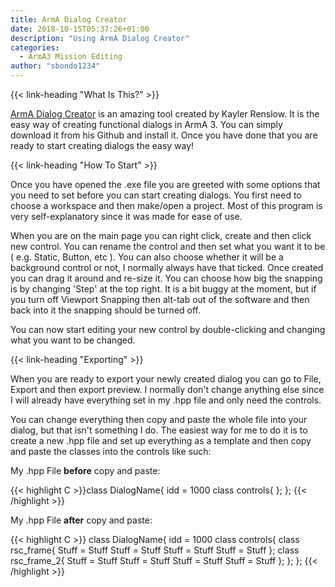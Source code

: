 ```yaml
---
title: ArmA Dialog Creator
date: 2018-10-15T05:37:26+01:00
description: "Using ArmA Dialog Creator"
categories:
  - ArmA3 Mission Editing
author: "sbondo1234"
---
```


{{< link-heading "What Is This?" >}}

<a href="https://github.com/kayler-renslow/arma-dialog-creator/releases" target="_blank" class="b bb bw pb1 no-underline black dim">ArmA Dialog Creator</a> is an amazing tool created by Kayler Renslow. It is the easy way of creating functional dialogs in ArmA 3. You can simply download it from his Github and install it. Once you have done that you are ready to start creating dialogs the easy way!

{{< link-heading "How To Start" >}}

Once you have opened the .exe file you are greeted with some options that you need to set before you can start creating dialogs. You first need to choose a workspace and then make/open a project. Most of this program is very self-explanatory since it was made for ease of use.

When you are on the main page you can right click, create and then click new control. You can rename the control and then set what you want it to be ( e.g. Static, Button, etc ). You can also choose whether it will be a background control or not, I normally always have that ticked. Once created you can drag it around and re-size it. You can choose how big the snapping is by changing 'Step' at the top right. It is a bit buggy at the moment, but if you turn off Viewport Snapping then alt-tab out of the software and then back into it the snapping should be turned off.

You can now start editing your new control by double-clicking and changing what you want to be changed.

{{< link-heading "Exporting" >}}

When you are ready to export your newly created dialog you can go to File, Export and then export preview. I normally don't change anything else since I will already have everything set in my .hpp file and only need the controls.

You can change everything then copy and paste the whole file into your dialog, but that isn't something I do. The easiest way for me to do it is to create a new .hpp file and set up everything as a template and then copy and paste the classes into the controls like such:


My .hpp File **before** copy and paste:

{{< highlight C >}}class DialogName{
  idd = 1000
  class controls{
  };
};
{{< /highlight >}}

My .hpp File **after** copy and paste:

{{< highlight C >}}
class DialogName{
  idd = 1000
    class controls{
      class rsc_frame{
      Stuff = Stuff
      Stuff = Stuff
      Stuff = Stuff
      Stuff = Stuff
    };
    class rsc_frame_2{
      Stuff = Stuff
      Stuff = Stuff
      Stuff = Stuff
      Stuff = Stuff
    };
  };
};
{{< /highlight >}}
